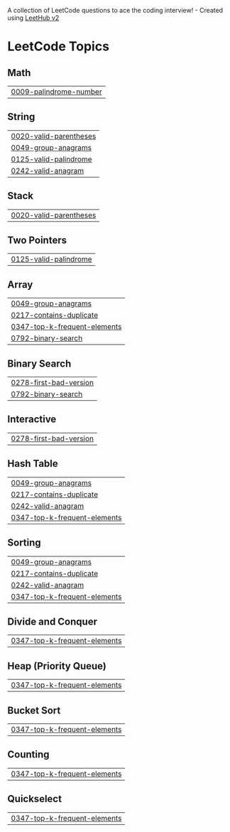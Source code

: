 A collection of LeetCode questions to ace the coding interview! - Created using [LeetHub v2](https://github.com/arunbhardwaj/LeetHub-2.0)
<!---LeetCode Topics Start-->
# LeetCode Topics
## Math
|  |
| ------- |
| [0009-palindrome-number](https://github.com/qjawns67/LeetCode/tree/master/0009-palindrome-number) |
## String
|  |
| ------- |
| [0020-valid-parentheses](https://github.com/qjawns67/LeetCode/tree/master/0020-valid-parentheses) |
| [0049-group-anagrams](https://github.com/qjawns67/LeetCode/tree/master/0049-group-anagrams) |
| [0125-valid-palindrome](https://github.com/qjawns67/LeetCode/tree/master/0125-valid-palindrome) |
| [0242-valid-anagram](https://github.com/qjawns67/LeetCode/tree/master/0242-valid-anagram) |
## Stack
|  |
| ------- |
| [0020-valid-parentheses](https://github.com/qjawns67/LeetCode/tree/master/0020-valid-parentheses) |
## Two Pointers
|  |
| ------- |
| [0125-valid-palindrome](https://github.com/qjawns67/LeetCode/tree/master/0125-valid-palindrome) |
## Array
|  |
| ------- |
| [0049-group-anagrams](https://github.com/qjawns67/LeetCode/tree/master/0049-group-anagrams) |
| [0217-contains-duplicate](https://github.com/qjawns67/LeetCode/tree/master/0217-contains-duplicate) |
| [0347-top-k-frequent-elements](https://github.com/qjawns67/LeetCode/tree/master/0347-top-k-frequent-elements) |
| [0792-binary-search](https://github.com/qjawns67/LeetCode/tree/master/0792-binary-search) |
## Binary Search
|  |
| ------- |
| [0278-first-bad-version](https://github.com/qjawns67/LeetCode/tree/master/0278-first-bad-version) |
| [0792-binary-search](https://github.com/qjawns67/LeetCode/tree/master/0792-binary-search) |
## Interactive
|  |
| ------- |
| [0278-first-bad-version](https://github.com/qjawns67/LeetCode/tree/master/0278-first-bad-version) |
## Hash Table
|  |
| ------- |
| [0049-group-anagrams](https://github.com/qjawns67/LeetCode/tree/master/0049-group-anagrams) |
| [0217-contains-duplicate](https://github.com/qjawns67/LeetCode/tree/master/0217-contains-duplicate) |
| [0242-valid-anagram](https://github.com/qjawns67/LeetCode/tree/master/0242-valid-anagram) |
| [0347-top-k-frequent-elements](https://github.com/qjawns67/LeetCode/tree/master/0347-top-k-frequent-elements) |
## Sorting
|  |
| ------- |
| [0049-group-anagrams](https://github.com/qjawns67/LeetCode/tree/master/0049-group-anagrams) |
| [0217-contains-duplicate](https://github.com/qjawns67/LeetCode/tree/master/0217-contains-duplicate) |
| [0242-valid-anagram](https://github.com/qjawns67/LeetCode/tree/master/0242-valid-anagram) |
| [0347-top-k-frequent-elements](https://github.com/qjawns67/LeetCode/tree/master/0347-top-k-frequent-elements) |
## Divide and Conquer
|  |
| ------- |
| [0347-top-k-frequent-elements](https://github.com/qjawns67/LeetCode/tree/master/0347-top-k-frequent-elements) |
## Heap (Priority Queue)
|  |
| ------- |
| [0347-top-k-frequent-elements](https://github.com/qjawns67/LeetCode/tree/master/0347-top-k-frequent-elements) |
## Bucket Sort
|  |
| ------- |
| [0347-top-k-frequent-elements](https://github.com/qjawns67/LeetCode/tree/master/0347-top-k-frequent-elements) |
## Counting
|  |
| ------- |
| [0347-top-k-frequent-elements](https://github.com/qjawns67/LeetCode/tree/master/0347-top-k-frequent-elements) |
## Quickselect
|  |
| ------- |
| [0347-top-k-frequent-elements](https://github.com/qjawns67/LeetCode/tree/master/0347-top-k-frequent-elements) |
<!---LeetCode Topics End-->